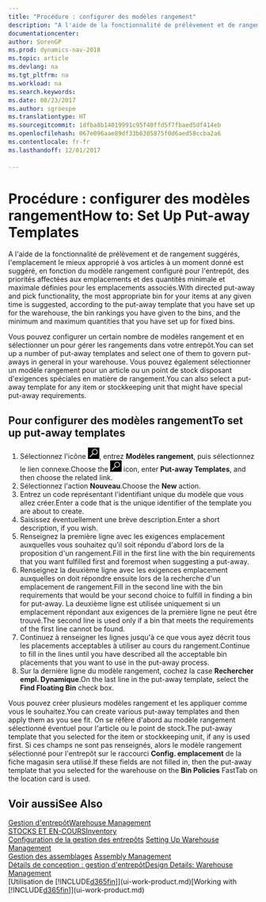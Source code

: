 ```yaml
---
title: "Procédure : configurer des modèles rangement"
description: "A l'aide de la fonctionnalité de prélèvement et de rangement suggérés, l'emplacement le mieux approprié à vos articles à un moment donné est suggéré, en fonction du modèle rangement configuré pour l'entrepôt, des priorités affectées aux emplacements et des quantités minimale et maximale définies pour les emplacements associés."
documentationcenter: 
author: SorenGP
ms.prod: dynamics-nav-2018
ms.topic: article
ms.devlang: na
ms.tgt_pltfrm: na
ms.workload: na
ms.search.keywords: 
ms.date: 08/23/2017
ms.author: sgroespe
ms.translationtype: HT
ms.sourcegitcommit: 1dfba8b14019991c95f40ffd5f7fbaed5df414eb
ms.openlocfilehash: 067e096aae89df33b6305875f0d6aed58ccba2a6
ms.contentlocale: fr-fr
ms.lasthandoff: 12/01/2017

---
```

# <a name="how-to-set-up-put-away-templates"></a><span data-ttu-id="fb2e9-103">Procédure : configurer des modèles rangement</span><span class="sxs-lookup"><span data-stu-id="fb2e9-103">How to: Set Up Put-away Templates</span></span>
<span data-ttu-id="fb2e9-104">A l'aide de la fonctionnalité de prélèvement et de rangement suggérés, l'emplacement le mieux approprié à vos articles à un moment donné est suggéré, en fonction du modèle rangement configuré pour l'entrepôt, des priorités affectées aux emplacements et des quantités minimale et maximale définies pour les emplacements associés.</span><span class="sxs-lookup"><span data-stu-id="fb2e9-104">With directed put-away and pick functionality, the most appropriate bin for your items at any given time is suggested, according to the put-away template that you have set up for the warehouse, the bin rankings you have given to the bins, and the minimum and maximum quantities that you have set up for fixed bins.</span></span>  

<span data-ttu-id="fb2e9-105">Vous pouvez configurer un certain nombre de modèles rangement et en sélectionner un pour gérer les rangements dans votre entrepôt.</span><span class="sxs-lookup"><span data-stu-id="fb2e9-105">You can set up a number of put-away templates and select one of them to govern put-aways in general in your warehouse.</span></span> <span data-ttu-id="fb2e9-106">Vous pouvez également sélectionner un modèle rangement pour un article ou un point de stock disposant d'exigences spéciales en matière de rangement.</span><span class="sxs-lookup"><span data-stu-id="fb2e9-106">You can also select a put-away template for any item or stockkeeping unit that might have special put-away requirements.</span></span>  

## <a name="to-set-up-put-away-templates"></a><span data-ttu-id="fb2e9-107">Pour configurer des modèles rangement</span><span class="sxs-lookup"><span data-stu-id="fb2e9-107">To set up put-away templates</span></span>  
1.  <span data-ttu-id="fb2e9-108">Sélectionnez l'icône ![Page ou état pour la recherche](media/ui-search/search_small.png "Page ou état pour la recherche"), entrez **Modèles rangement**, puis sélectionnez le lien connexe.</span><span class="sxs-lookup"><span data-stu-id="fb2e9-108">Choose the ![Search for Page or Report](media/ui-search/search_small.png "Search for Page or Report icon") icon, enter **Put-away Templates**, and then choose the related link.</span></span>  
2.  <span data-ttu-id="fb2e9-109">Sélectionnez l'action **Nouveau**.</span><span class="sxs-lookup"><span data-stu-id="fb2e9-109">Choose the **New** action.</span></span>  
3.  <span data-ttu-id="fb2e9-110">Entrez un code représentant l'identifiant unique du modèle que vous allez créer.</span><span class="sxs-lookup"><span data-stu-id="fb2e9-110">Enter a code that is the unique identifier of the template you are about to create.</span></span>  
4.  <span data-ttu-id="fb2e9-111">Saisissez éventuellement une brève description.</span><span class="sxs-lookup"><span data-stu-id="fb2e9-111">Enter a short description, if you wish.</span></span>  
5.  <span data-ttu-id="fb2e9-112">Renseignez la première ligne avec les exigences emplacement auxquelles vous souhaitez qu'il soit répondu d'abord lors de la proposition d'un rangement.</span><span class="sxs-lookup"><span data-stu-id="fb2e9-112">Fill in the first line with the bin requirements that you want fulfilled first and foremost when suggesting a put-away.</span></span>  
6.  <span data-ttu-id="fb2e9-113">Renseignez la deuxième ligne avec les exigences emplacement auxquelles on doit répondre ensuite lors de la recherche d'un emplacement de rangement.</span><span class="sxs-lookup"><span data-stu-id="fb2e9-113">Fill in the second line with the bin requirements that would be your second choice to fulfill in finding a bin for put-away.</span></span> <span data-ttu-id="fb2e9-114">La deuxième ligne est utilisée uniquement si un emplacement répondant aux exigences de la première ligne ne peut être trouvé.</span><span class="sxs-lookup"><span data-stu-id="fb2e9-114">The second line is used only if a bin that meets the requirements of the first line cannot be found.</span></span>  
7.  <span data-ttu-id="fb2e9-115">Continuez à renseigner les lignes jusqu'à ce que vous ayez décrit tous les placements acceptables à utiliser au cours du rangement.</span><span class="sxs-lookup"><span data-stu-id="fb2e9-115">Continue to fill in the lines until you have described all the acceptable bin placements that you want to use in the put-away process.</span></span>  
8.  <span data-ttu-id="fb2e9-116">Sur la dernière ligne du modèle rangement, cochez la case **Rechercher empl. Dynamique**.</span><span class="sxs-lookup"><span data-stu-id="fb2e9-116">On the last line in the put-away template, select the **Find Floating Bin** check box.</span></span>  

<span data-ttu-id="fb2e9-117">Vous pouvez créer plusieurs modèles rangement et les appliquer comme vous le souhaitez.</span><span class="sxs-lookup"><span data-stu-id="fb2e9-117">You can create various put-away templates and then apply them as you see fit.</span></span> <span data-ttu-id="fb2e9-118">On se réfère d'abord au modèle rangement sélectionné éventuel pour l'article ou le point de stock.</span><span class="sxs-lookup"><span data-stu-id="fb2e9-118">The put-away template that you selected for the item or stockkeeping unit, if any is used first.</span></span> <span data-ttu-id="fb2e9-119">Si ces champs ne sont pas renseignés, alors le modèle rangement sélectionné pour l'entrepôt sur le raccourci **Config. emplacement** de la fiche magasin sera utilisé.</span><span class="sxs-lookup"><span data-stu-id="fb2e9-119">If these fields are not filled in, then the put-away template that you selected for the warehouse on the **Bin Policies** FastTab on the location card is used.</span></span>  

## <a name="see-also"></a><span data-ttu-id="fb2e9-120">Voir aussi</span><span class="sxs-lookup"><span data-stu-id="fb2e9-120">See Also</span></span>  
[<span data-ttu-id="fb2e9-121">Gestion d'entrepôt</span><span class="sxs-lookup"><span data-stu-id="fb2e9-121">Warehouse Management</span></span>](warehouse-manage-warehouse.md)  
[<span data-ttu-id="fb2e9-122">STOCKS ET EN-COURS</span><span class="sxs-lookup"><span data-stu-id="fb2e9-122">Inventory</span></span>](inventory-manage-inventory.md)  
<span data-ttu-id="fb2e9-123">[Configuration de la gestion des entrepôts](warehouse-setup-warehouse.md)   </span><span class="sxs-lookup"><span data-stu-id="fb2e9-123">[Setting Up Warehouse Management](warehouse-setup-warehouse.md)   </span></span>  
<span data-ttu-id="fb2e9-124">[Gestion des assemblages](assembly-assemble-items.md)  </span><span class="sxs-lookup"><span data-stu-id="fb2e9-124">[Assembly Management](assembly-assemble-items.md)  </span></span>  
[<span data-ttu-id="fb2e9-125">Détails de conception : gestion d'entrepôt</span><span class="sxs-lookup"><span data-stu-id="fb2e9-125">Design Details: Warehouse Management</span></span>](design-details-warehouse-management.md)  
<span data-ttu-id="fb2e9-126">[Utilisation de [!INCLUDE[d365fin](includes/d365fin_md.md)]](ui-work-product.md)</span><span class="sxs-lookup"><span data-stu-id="fb2e9-126">[Working with [!INCLUDE[d365fin](includes/d365fin_md.md)]](ui-work-product.md)</span></span>

